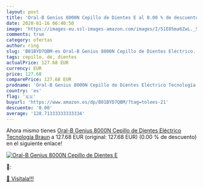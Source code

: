 ```yaml
---
layout: post
title: 'Oral-B Genius 8000N Cepillo de Dientes E al 0.00 % de descuento'
date: 2020-01-16 06:40:50
image: 'https://images-eu.ssl-images-amazon.com/images/I/51E85ma6ZwL._SL200_.jpg'
comments: true
category: ofertas
author: ring
slug: 'B01BYD7QBM-es Oral-B Genius 8000N Cepillo de Dientes Eléctrico...'
tags: cepillo, de, dientes
actualPrice: 127.68 EUR
currency: EUR
price: 127.68
comparePrice: 127.68 EUR
prodname: 'Oral-B Genius 8000N Cepillo de Dientes Eléctrico Tecnología Braun'
country: 'es'
flag: '🇪🇸'
buyurl: 'https://www.amazon.es/dp/B01BYD7QBM/?tag=tolees-21'
descuento: '0.00'
average: '128.71333333333334'
---
```


Ahora mismo tienes [Oral-B Genius 8000N Cepillo de Dientes Eléctrico Tecnología Braun](https://www.amazon.es/dp/B01BYD7QBM/?tag=tolees-21) a 127.68 EUR (original: 127.68 EUR) (0.00 %  de descuento) en el siguiente enlace!

[![Oral-B Genius 8000N Cepillo de Dientes E](https://images-eu.ssl-images-amazon.com/images/I/51E85ma6ZwL._SL200_.jpg)](https://www.amazon.es/dp/B01BYD7QBM/?tag=tolees-21)

🔎:


[🛒 Visítala!!!](https://www.amazon.es/dp/B01BYD7QBM/?tag=tolees-21)
